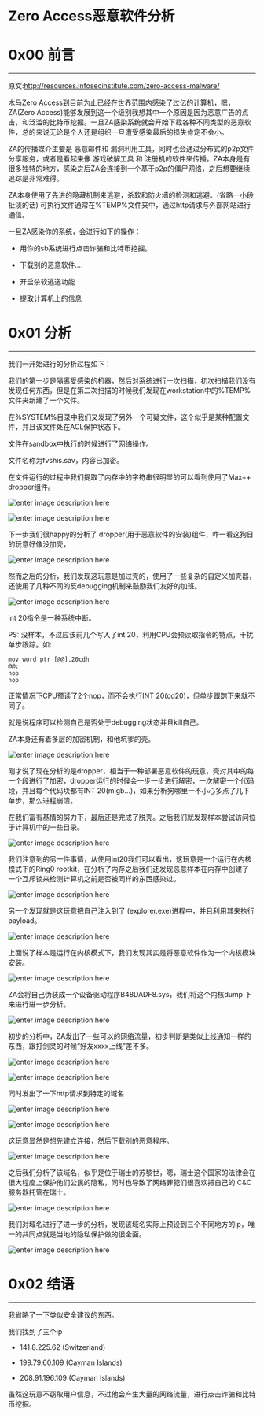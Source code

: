 # Zero Access恶意软件分析

0x00 前言
=======

* * *

原文:http://resources.infosecinstitute.com/zero-access-malware/

木马Zero Access到目前为止已经在世界范围内感染了过亿的计算机，嗯，ZA(Zero Access)能够发展到这一个级别我想其中一个原因是因为恶意广告的点击，和泛滥的比特币挖掘。一旦ZA感染系统就会开始下载各种不同类型的恶意软件，总的来说无论是个人还是组织一旦遭受感染最后的损失肯定不会小。

ZA的传播媒介主要是 恶意邮件和 漏洞利用工具，同时也会通过分布式的p2p文件分享服务，或者是看起来像 游戏破解工具 和 注册机的软件来传播。ZA本身是有很多独特的地方，感染之后ZA会连接到一个基于p2p的僵尸网络，之后想要继续追踪是非常难得。

ZA本身使用了先进的隐藏机制来逃避，杀软和防火墙的检测和逃避。(省略一小段扯淡的话) 可执行文件通常在%TEMP%文件夹中，通过http请求与外部网站进行通信。

一旦ZA感染你的系统，会进行如下的操作：

*   用你的sb系统进行点击诈骗和比特币挖掘。
    
*   下载别的恶意软件....
    
*   开启杀软逃逸功能
    
*   提取计算机上的信息
    

0x01 分析
=======

* * *

我们一开始进行的分析过程如下：

我们的第一步是隔离受感染的机器，然后对系统进行一次扫描，初次扫描我们没有发现任何东西，但是在第二次扫描的时候我们发现在workstation中的%TEMP%文件夹新建了一个文件。

在%SYSTEM%目录中我们又发现了另外一个可疑文件，这个似乎是某种配置文件，并且该文件处在ACL保护状态下。

文件在sandbox中执行的时候进行了网络操作。

文件名称为fvshis.sav，内容已加密。

在文件运行的过程中我们提取了内存中的字符串很明显的可以看到使用了Max++ dropper组件。

![enter image description here](http://drops.javaweb.org/uploads/images/4508d5255aa01ae86067a464985c0048c19e67fb.jpg)

![enter image description here](http://drops.javaweb.org/uploads/images/7b8eafbb6ccd31d5f816fb4859181d95f92db4c5.jpg)

下一步我们很happy的分析了 dropper(用于恶意软件的安装)组件，咋一看这狗日的玩意好像没加壳，

![enter image description here](http://drops.javaweb.org/uploads/images/05eba12bd6baca347683ac367e3331ed17a32c72.jpg)

然而之后的分析，我们发现这玩意是加过壳的，使用了一些复杂的自定义加壳器，还使用了几种不同的反debugging机制来鼓励我们友好的加班。

![enter image description here](http://drops.javaweb.org/uploads/images/d110d60802544e5ca9b416abaa67ffebcb91b9f8.jpg)

int 20指令是一种系统中断。

PS: 没样本，不过应该前几个写入了int 20，利用CPU会预读取指令的特点，干扰单步跟踪。如:

```
mov word ptr [@@],20cdh
@@:
nop
nop

```

正常情况下CPU预读了2个nop，而不会执行INT 20(cd20)，但单步跟踪下来就不同了。

就是说程序可以检测自己是否处于debugging状态并且kill自己。

ZA本身还有着多层的加密机制，和他坑爹的壳。

![enter image description here](http://drops.javaweb.org/uploads/images/022923b7e14be75e72a66034a44ee9dd7cc11508.jpg)

刚才说了现在分析的是dropper，相当于一种部署恶意软件的玩意，壳对其中的每一个段进行了加密，dropper运行的时候会一步一步进行解密，一次解密一个代码段，并且每个代码块都有INT 20(mlgb...)，如果分析狗哪里一不小心多点了几下单步，那么进程崩溃。

在我们富有基情的努力下，最后还是完成了脱壳。之后我们就发现样本尝试访问位于计算机中的一些目录。

![enter image description here](http://drops.javaweb.org/uploads/images/2f0003c1227a2c1efcb286e0bf1da1faf3cec221.jpg)

我们注意到的另一件事情，从使用int20我们可以看出，这玩意是一个运行在内核模式下的Ring0 rootkit，在分析了内存之后我们还发现恶意样本在内存中创建了一个互斥锁来检测计算机之前是否被同样的东西感染过。

![enter image description here](http://drops.javaweb.org/uploads/images/8fd4c0863cf231fc196512e9a12dc5b7d0bd876b.jpg)

另一个发现就是这玩意把自己注入到了 (explorer.exe)进程中，并且利用其来执行payload。

![enter image description here](http://drops.javaweb.org/uploads/images/f9b99028297338537577da096decf86ccc1e33cd.jpg)

上面说了样本是运行在内核模式下，我们发现其实是将恶意软件作为一个内核模块安装。

![enter image description here](http://drops.javaweb.org/uploads/images/522bc47cbb0393b7d6f1b9e1d2f34547d6bf83b4.jpg)

ZA会将自己伪装成一个设备驱动程序B48DADF8.sys，我们将这个内核dump 下来进行进一步分析。

![enter image description here](http://drops.javaweb.org/uploads/images/48a8784bc5cf5e0b48c3705bd4118b90b45bc700.jpg)

初步的分析中，ZA发出了一些可以的网络流量，初步判断是类似上线通知一样的东西，跟打剑灵的时候“好友xxxx上线”差不多。

![enter image description here](http://drops.javaweb.org/uploads/images/0124fce6217e898b11ddee48ed6d55bd9bc35018.jpg)

![enter image description here](http://drops.javaweb.org/uploads/images/ab0c413e07005742bc7640d6f750c4f5d0820648.jpg)

同时发出了一下http请求到特定的域名

![enter image description here](http://drops.javaweb.org/uploads/images/c364ef7094bac2cb051fb24ba3a42009d6812dce.jpg)

![enter image description here](http://drops.javaweb.org/uploads/images/f159328be71aacaa778fbe9802ac32cf1dfc2551.jpg)

这玩意显然是想先建立连接，然后下载别的恶意程序。

![enter image description here](http://drops.javaweb.org/uploads/images/e298321fe22d0b0fef1809a86cbc9b8546efb1cb.jpg)

之后我们分析了该域名，似乎是位于瑞士的苏黎世，嗯，瑞士这个国家的法律会在很大程度上保护他们公民的隐私，同时也导致了网络罪犯们很喜欢把自己的 C&C服务器托管在瑞士。

![enter image description here](http://drops.javaweb.org/uploads/images/2502d32edcd5766f07e6ab246debaf6d52252b11.jpg)

我们对域名进行了进一步的分析，发现该域名实际上预设到三个不同地方的ip，唯一的共同点就是当地的隐私保护做的很全面。

![enter image description here](http://drops.javaweb.org/uploads/images/e020c209e8d46f2bfa85c83058a763d65a0c58fd.jpg)

0x02 结语
=======

* * *

我省略了一下类似安全建议的东西。

我们找到了三个ip

*   141.8.225.62 (Switzerland)
    
*   199.79.60.109 (Cayman Islands)
    
*   208.91.196.109 (Cayman Islands)
    

虽然这玩意不窃取用户信息，不过他会产生大量的网络流量，进行点击诈骗和比特币挖掘。